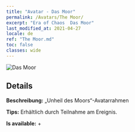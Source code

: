 ```yaml
---
title: "Avatar - Das Moor"
permalink: /Avatars/The Moor/
excerpt: "Era of Chaos  Das Moor"
last_modified_at: 2021-04-27
locale: de
ref: "The Moor.md"
toc: false
classes: wide
---
```

 ![Das Moor](/images/a/avatarFrame_70.png)

## Details

 **Beschreibung:** „Unheil des Moors“-Avatarrahmen 

 **Tips:** Erhältlich durch Teilnahme am Ereignis. 

 **Is available:**  + 

